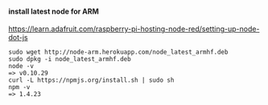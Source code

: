 #### install latest node for ARM

https://learn.adafruit.com/raspberry-pi-hosting-node-red/setting-up-node-dot-js

    sudo wget http://node-arm.herokuapp.com/node_latest_armhf.deb
    sudo dpkg -i node_latest_armhf.deb
    node -v
    => v0.10.29
    curl -L https://npmjs.org/install.sh | sudo sh
    npm -v
    => 1.4.23
